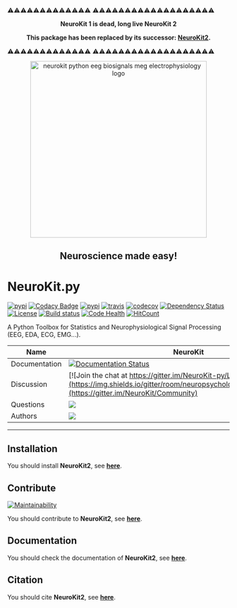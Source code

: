 :warning::warning::warning::warning::warning::warning::warning::warning::warning::warning::warning::warning::warning:
:warning::warning::warning::warning::warning::warning::warning::warning::warning::warning::warning::warning::warning::warning::warning::warning::warning::warning::warning:

**<p align="center">NeuroKit 1 is dead, long live NeuroKit 2</p>**
  
  
**<p align="center">This package has been replaced by its successor: [NeuroKit2](https://github.com/neuropsychology/NeuroKit).</p>**

:warning::warning::warning::warning::warning::warning::warning::warning::warning::warning::warning::warning::warning:
:warning::warning::warning::warning::warning::warning::warning::warning::warning::warning::warning::warning::warning::warning::warning::warning::warning::warning::warning:



<p align="center"><a href=http://neurokit.readthedocs.io/><img src="https://github.com/neuropsychology/NeuroKit.py/blob/master/docs/img/neurokit.png" width="400" align="center" alt="neurokit python eeg biosignals meg electrophysiology logo"></a></p>

<h2 align="center">Neuroscience made easy!</h2>


# NeuroKit.py
[![pypi](https://img.shields.io/pypi/pyversions/neurokit.svg)](https://pypi.python.org/pypi/neurokit)
[![Codacy Badge](https://api.codacy.com/project/badge/Grade/d5248bd8c8574e90b5c8fe0bf2030201)](https://www.codacy.com/app/DominiqueMakowski/NeuroKit.py?utm_source=github.com&amp;utm_medium=referral&amp;utm_content=neuropsychology/NeuroKit.py&amp;utm_campaign=Badge_Grade)
[![pypi](https://img.shields.io/pypi/v/neurokit.svg)](https://pypi.python.org/pypi/neurokit)
[![travis](https://travis-ci.org/neuropsychology/NeuroKit.py.svg?branch=master)](https://travis-ci.org/neuropsychology/NeuroKit.py)
[![codecov](https://codecov.io/gh/neuropsychology/NeuroKit.py/branch/master/graph/badge.svg)](https://codecov.io/gh/neuropsychology/NeuroKit.py)
[![Dependency Status](https://dependencyci.com/github/neuropsychology/NeuroKit.py/badge)](https://dependencyci.com/github/neuropsychology/NeuroKit.py)
[![License](https://img.shields.io/pypi/l/neurokit.svg)](https://github.com/neuropsychology/NeuroKit.py/blob/master/LICENSE)
[![Build status](https://ci.appveyor.com/api/projects/status/9w4qw55143xu1gei?svg=true)](https://ci.appveyor.com/project/DominiqueMakowski/neurokit-py)
[![Code Health](https://landscape.io/github/neuropsychology/NeuroKit.py/master/landscape.svg?style=flat)](https://landscape.io/github/neuropsychology/NeuroKit.py/master)
[![HitCount](http://hits.dwyl.io/neuropsychology/neuropsychology/neurokit.py.svg)](http://hits.dwyl.io/neuropsychology/neuropsychology/neurokit.py)

A Python Toolbox for Statistics and Neurophysiological Signal Processing (EEG, EDA, ECG, EMG...).



|Name|NeuroKit|
|----------------|---|
|Documentation|[![Documentation Status](https://readthedocs.org/projects/neurokit/badge/?version=latest)](https://github.com/neuropsychology/NeuroKit#documentation)|
|Discussion|[![Join the chat at https://gitter.im/NeuroKit-py/Lobby](https://img.shields.io/gitter/room/neuropsychology/NeuroKit.py.js.svg)](https://gitter.im/NeuroKit/Community)|
|Questions|[![](https://img.shields.io/badge/issue-create-purple.svg?colorB=FF9800)](https://github.com/neuropsychology/NeuroKit/issues)|
|Authors|[![](https://img.shields.io/badge/CV-D._Makowski-purple.svg?colorB=9C27B0)](https://dominiquemakowski.github.io/)|

---


## Installation

You should install **NeuroKit2**, see [**here**](https://github.com/neuropsychology/NeuroKit#installation).

## Contribute
[![Maintainability](https://api.codeclimate.com/v1/badges/e4ac002d93a655bf61c1/maintainability)](https://codeclimate.com/github/neuropsychology/NeuroKit.py/maintainability)

You should contribute to **NeuroKit2**, see [**here**](https://github.com/neuropsychology/NeuroKit#contribution).

## Documentation

You should check the documentation of **NeuroKit2**, see [**here**](https://github.com/neuropsychology/NeuroKit#documentation).


## Citation

You should cite **NeuroKit2**, see [**here**](https://github.com/neuropsychology/NeuroKit#citation).

